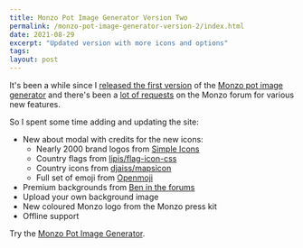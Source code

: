 ```yaml
---
title: Monzo Pot Image Generator Version Two
permalink: /monzo-pot-image-generator-version-2/index.html
date: 2021-08-29
excerpt: "Updated version with more icons and options"
tags:
layout: post
---
```


It's been a while since I [released the first version](https://rknight.me/monzo-pot-image-generator/) of the [Monzo pot image generator](https://potimages.rknight.me/) and there's been a [lot of requests](https://community.monzo.com/t/monzo-pot-image-generator/102120) on the Monzo forum for various new features.

So I spent some time adding and updating the site:

- New about modal with credits for the new icons:
    - Nearly 2000 brand logos from [Simple Icons](https://simpleicons.org/)
    - Country flags from [lipis/flag-icon-css](https://github.com/lipis/flag-icon-css)
    - Country icons from [djaiss/mapsicon](https://github.com/djaiss/mapsicon)
    - Full set of emoji from [Openmoji](https://openmoji.org/library/)
- Premium backgrounds from [Ben in the forums](https://community.monzo.com/t/monzo-pot-image-generator/102120/178)
- Upload your own background image
- New coloured Monzo logo from the Monzo press kit
- Offline support

Try the [Monzo Pot Image Generator](https://potimages.rknight.me/).